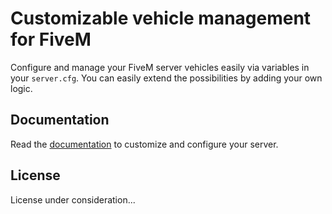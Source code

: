 # Customizable vehicle management for FiveM

Configure and manage your FiveM server vehicles easily via variables in your `server.cfg`. You can easily extend the possibilities by adding your own logic.

## Documentation

Read the [documentation](https://github.com/TrAsKiN/vehicles/wiki) to customize and configure your server.

## License

License under consideration...

